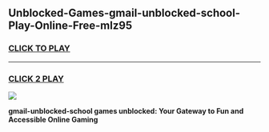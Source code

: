 
## Unblocked-Games-gmail-unblocked-school-Play-Online-Free-mlz95
<h3>
<a href="https://premium76.site?title=gmail-unblocked-school&ref=26A">CLICK TO PLAY</a></h3>
<hr>

<h3>
<a href="https://premium76.site?title=gmail-unblocked-school&ref=26A">CLICK 2 PLAY</a>
  
</h3>

<a href="https://premium76.site?title=gmail-unblocked-school&ref=26A"><img src="https://clearcache.store/games.png"></a>


**gmail-unblocked-school games unblocked: Your Gateway to Fun and Accessible Online Gaming**
